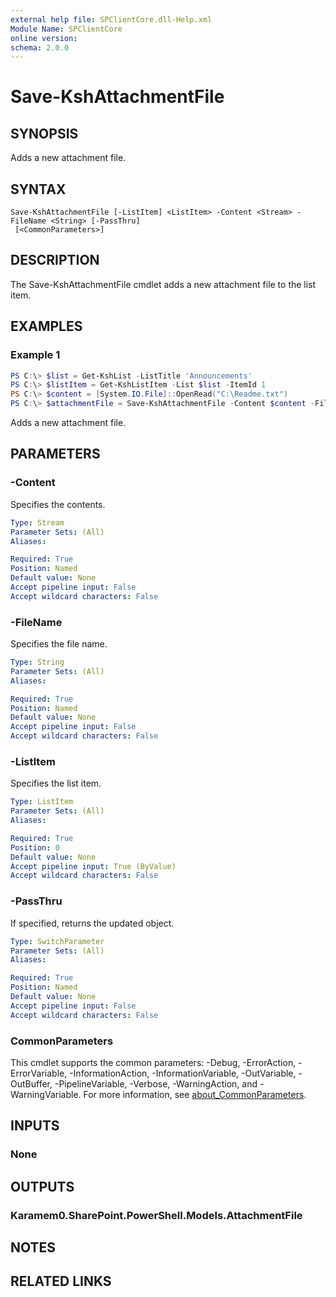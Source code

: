 ```yaml
---
external help file: SPClientCore.dll-Help.xml
Module Name: SPClientCore
online version:
schema: 2.0.0
---
```


# Save-KshAttachmentFile

## SYNOPSIS
Adds a new attachment file.

## SYNTAX

```
Save-KshAttachmentFile [-ListItem] <ListItem> -Content <Stream> -FileName <String> [-PassThru]
 [<CommonParameters>]
```

## DESCRIPTION
The Save-KshAttachmentFile cmdlet adds a new attachment file to the list item.

## EXAMPLES

### Example 1
```powershell
PS C:\> $list = Get-KshList -ListTitle 'Announcements'
PS C:\> $listItem = Get-KshListItem -List $list -ItemId 1
PS C:\> $content = [System.IO.File]::OpenRead("C:\Readme.txt")
PS C:\> $attachmentFile = Save-KshAttachmentFile -Content $content -FileName 'Readme.txt'
```

Adds a new attachment file.

## PARAMETERS

### -Content
Specifies the contents.

```yaml
Type: Stream
Parameter Sets: (All)
Aliases:

Required: True
Position: Named
Default value: None
Accept pipeline input: False
Accept wildcard characters: False
```

### -FileName
Specifies the file name.

```yaml
Type: String
Parameter Sets: (All)
Aliases:

Required: True
Position: Named
Default value: None
Accept pipeline input: False
Accept wildcard characters: False
```

### -ListItem
Specifies the list item.

```yaml
Type: ListItem
Parameter Sets: (All)
Aliases:

Required: True
Position: 0
Default value: None
Accept pipeline input: True (ByValue)
Accept wildcard characters: False
```

### -PassThru
If specified, returns the updated object.

```yaml
Type: SwitchParameter
Parameter Sets: (All)
Aliases:

Required: True
Position: Named
Default value: None
Accept pipeline input: False
Accept wildcard characters: False
```

### CommonParameters
This cmdlet supports the common parameters: -Debug, -ErrorAction, -ErrorVariable, -InformationAction, -InformationVariable, -OutVariable, -OutBuffer, -PipelineVariable, -Verbose, -WarningAction, and -WarningVariable. For more information, see [about_CommonParameters](http://go.microsoft.com/fwlink/?LinkID=113216).

## INPUTS

### None

## OUTPUTS

### Karamem0.SharePoint.PowerShell.Models.AttachmentFile

## NOTES

## RELATED LINKS
